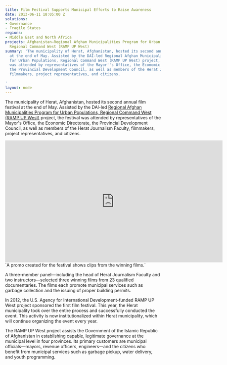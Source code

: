 ```yaml
---
title: Film Festival Supports Municipal Efforts to Raise Awareness
date: 2013-06-11 18:05:00 Z
solutions:
- Governance
- Fragile States
regions:
- Middle East and North Africa
projects: Afghanistan—Regional Afghan Municipalities Program for Urban Populations,
  Regional Command West (RAMP UP West)
summary: 'The municipality of Herat, Afghanistan, hosted its second annual film festival
  at the end of May. Assisted by the DAI-led Regional Afghan Municipalities Program
  for Urban Populations, Regional Command West (RAMP UP West) project, the festival
  was attended by representatives of the Mayor''s Office, the Economic Directorate,
  the Provincial Development Council, as well as members of the Herat Journalism Faculty,
  filmmakers, project representatives, and citizens.

'
layout: node
---
```


The municipality of Herat, Afghanistan, hosted its second annual film festival at the end of May. Assisted by the DAI-led [Regional Afghan Municipalities Program for Urban Populations, Regional Command West (RAMP UP West)][1] project, the festival was attended by representatives of the Mayor's Office, the Economic Directorate, the Provincial Development Council, as well as members of the Herat Journalism Faculty, filmmakers, project representatives, and citizens.

<iframe allowfullscreen="" frameborder="0" height="394" mozallowfullscreen="" src="https://player.vimeo.com/video/68133033" webkitallowfullscreen="" width="703"></iframe>
`A promo created for the festival shows clips from the winning films.`

A three-member panel—including the head of Herat Journalism Faculty and two instructors—selected three winning films from 23 qualified documentaries. The films each promote municipal services such as garbage collection and the issuing of proper building permits.

In 2012, the U.S. Agency for International Development-funded RAMP UP West project sponsored the first film festival. This year, the Herat municipality took over the entire process and successfully conducted the event. This activity is now institutionalized within Herat municipality, which will continue organizing the event every year.

The RAMP UP West project assists the Government of the Islamic Republic of Afghanistan in establishing capable, legitimate governance at the municipal level in four provinces. Its primary customers are municipal officials—mayors, revenue officers, engineers—and the citizens who benefit from municipal services such as garbage pickup, water delivery, and youth programming.

[1]: /our-work/projects/afghanistan-regional-afghan-municipalities-program-urban-populations-regional-1
